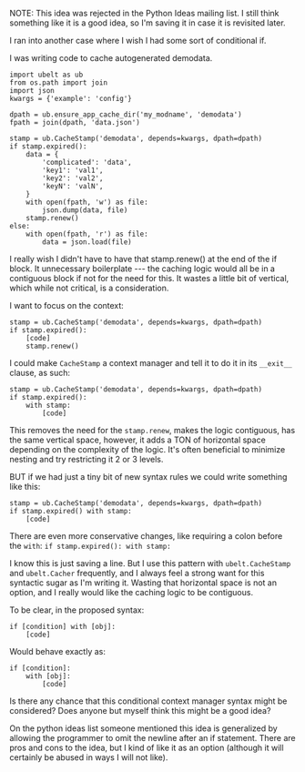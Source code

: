 NOTE: This idea was rejected in the Python Ideas mailing list. I still think
something like it is a good idea, so I'm saving it in case it is revisited
later. 


I ran into another case where I wish I had some sort of conditional if.

I was writing code to cache autogenerated demodata.

    import ubelt as ub
    from os.path import join
    import json
    kwargs = {'example': 'config'}

    dpath = ub.ensure_app_cache_dir('my_modname', 'demodata')
    fpath = join(dpath, 'data.json')

    stamp = ub.CacheStamp('demodata', depends=kwargs, dpath=dpath)
    if stamp.expired():
        data = {
            'complicated': 'data',
            'key1': 'val1',
            'key2': 'val2',
            'keyN': 'valN',
        }
        with open(fpath, 'w') as file:
            json.dump(data, file)
        stamp.renew()
    else:
        with open(fpath, 'r') as file:
            data = json.load(file)


I really wish I didn't have to have that stamp.renew() at the end of the if
block. It unnecessary boilerplate --- the caching logic would all be in a
contiguous block if not for the need for this. It wastes a little bit of
vertical, which while not critical, is a consideration.

I want to focus on the context:

    stamp = ub.CacheStamp('demodata', depends=kwargs, dpath=dpath)
    if stamp.expired():
        [code]
        stamp.renew()


I could make `CacheStamp` a context manager and tell it to do it in its
`__exit__` clause, as such:

    stamp = ub.CacheStamp('demodata', depends=kwargs, dpath=dpath)
    if stamp.expired():
        with stamp:
            [code]

This removes the need for the `stamp.renew`, makes the logic contiguous,
has the same vertical space, however, it adds a TON of horizontal space
depending on the complexity of the logic. It's often beneficial to minimize
nesting and try restricting it 2 or 3 levels.

BUT if we had just a tiny bit of new syntax rules we could write something
like this:

    stamp = ub.CacheStamp('demodata', depends=kwargs, dpath=dpath)
    if stamp.expired() with stamp:
        [code]

There are even more conservative changes, like requiring a colon before
the `with`: `if stamp.expired(): with stamp:`

I know this is just saving a line. But I use this pattern with
`ubelt.CacheStamp` and `ubelt.Cacher` frequently, and I always feel a
strong want for this syntactic sugar as I'm writing it. Wasting that
horizontal space is not an option, and I really would like the caching
logic to be contiguous.

To be clear, in the proposed syntax:

    if [condition] with [obj]:
        [code]

Would behave exactly as:

    if [condition]:
        with [obj]:
            [code]


Is there any chance that this conditional context manager syntax might be
considered? Does anyone but myself think this might be a good idea?


On the python ideas list someone mentioned this idea is generalized by allowing
the programmer to omit the newline after an if statement. There are pros and
cons to the idea, but I kind of like it as an option (although it will
certainly be abused in ways I will not like).
